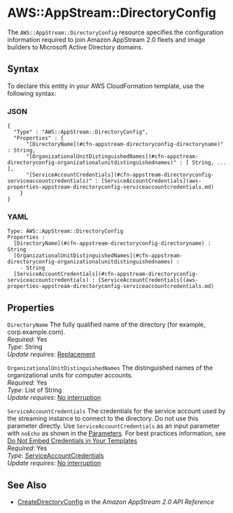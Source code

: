 # AWS::AppStream::DirectoryConfig<a name="aws-resource-appstream-directoryconfig"></a>

The `AWS::AppStream::DirectoryConfig` resource specifies the configuration information required to join Amazon AppStream 2\.0 fleets and image builders to Microsoft Active Directory domains\. 

## Syntax<a name="aws-resource-appstream-directoryconfig-syntax"></a>

To declare this entity in your AWS CloudFormation template, use the following syntax:

### JSON<a name="aws-resource-appstream-directoryconfig-syntax.json"></a>

```
{
  "Type" : "AWS::AppStream::DirectoryConfig",
  "Properties" : {
      "[DirectoryName](#cfn-appstream-directoryconfig-directoryname)" : String,
      "[OrganizationalUnitDistinguishedNames](#cfn-appstream-directoryconfig-organizationalunitdistinguishednames)" : [ String, ... ],
      "[ServiceAccountCredentials](#cfn-appstream-directoryconfig-serviceaccountcredentials)" : [ServiceAccountCredentials](aws-properties-appstream-directoryconfig-serviceaccountcredentials.md)
    }
}
```

### YAML<a name="aws-resource-appstream-directoryconfig-syntax.yaml"></a>

```
Type: AWS::AppStream::DirectoryConfig
Properties : 
﻿  [DirectoryName](#cfn-appstream-directoryconfig-directoryname) : String
﻿  [OrganizationalUnitDistinguishedNames](#cfn-appstream-directoryconfig-organizationalunitdistinguishednames) : 
    - String
﻿  [ServiceAccountCredentials](#cfn-appstream-directoryconfig-serviceaccountcredentials) : [ServiceAccountCredentials](aws-properties-appstream-directoryconfig-serviceaccountcredentials.md)
```

## Properties<a name="aws-resource-appstream-directoryconfig-properties"></a>

`DirectoryName`  <a name="cfn-appstream-directoryconfig-directoryname"></a>
The fully qualified name of the directory \(for example, corp\.example\.com\)\.  
*Required*: Yes  
*Type*: String  
*Update requires*: [Replacement](https://docs.aws.amazon.com/AWSCloudFormation/latest/UserGuide/using-cfn-updating-stacks-update-behaviors.html#update-replacement)

`OrganizationalUnitDistinguishedNames`  <a name="cfn-appstream-directoryconfig-organizationalunitdistinguishednames"></a>
The distinguished names of the organizational units for computer accounts\.  
*Required*: Yes  
*Type*: List of String  
*Update requires*: [No interruption](https://docs.aws.amazon.com/AWSCloudFormation/latest/UserGuide/using-cfn-updating-stacks-update-behaviors.html#update-no-interrupt)

`ServiceAccountCredentials`  <a name="cfn-appstream-directoryconfig-serviceaccountcredentials"></a>
The credentials for the service account used by the streaming instance to connect to the directory\. Do not use this parameter directly\. Use `ServiceAccountCredentials` as an input parameter with `noEcho` as shown in the [Parameters](AWSCloudFormation/latest/UserGuide/parameters-section-structure.html)\. For best practices information, see [Do Not Embed Credentials in Your Templates](AWSCloudFormation/latest/UserGuide/best-practices.html#creds)   
*Required*: Yes  
*Type*: [ServiceAccountCredentials](aws-properties-appstream-directoryconfig-serviceaccountcredentials.md)  
*Update requires*: [No interruption](https://docs.aws.amazon.com/AWSCloudFormation/latest/UserGuide/using-cfn-updating-stacks-update-behaviors.html#update-no-interrupt)

## See Also<a name="aws-resource-appstream-directoryconfig--seealso"></a>
+  [CreateDirectoryConfig](https://docs.aws.amazon.com/appstream2/latest/APIReference/API_CreateDirectoryConfig.html) in the *Amazon AppStream 2\.0 API Reference* 